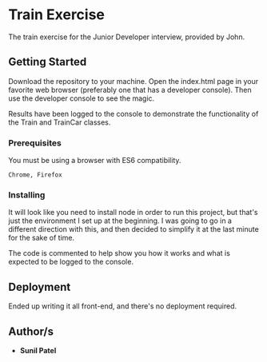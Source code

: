 # Train Exercise

The train exercise for the Junior Developer interview, provided by John.

## Getting Started

Download the repository to your machine. Open the index.html page in your favorite web browser (preferably one that has a developer console). Then use the developer console to see the magic.

Results have been logged to the console to demonstrate the functionality of the Train and TrainCar classes.

### Prerequisites

You must be using a browser with ES6 compatibility.

```
Chrome, Firefox
```

### Installing

It will look like you need to install node in order to run this project, but that's just the environment I set up at the beginning. I was going to go in a different direction with this, and then decided to simplify it at the last minute for the sake of time.

The code is commented to help show you how it works and what is expected to be logged to the console.

## Deployment

Ended up writing it all front-end, and there's no deployment required.

## Author/s

- **Sunil Patel**
